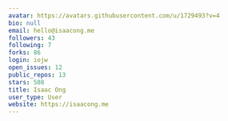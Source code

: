 ```yaml
---
avatar: https://avatars.githubusercontent.com/u/1729493?v=4
bio: null
email: hello@isaacong.me
followers: 43
following: 7
forks: 86
login: iojw
open_issues: 12
public_repos: 13
stars: 508
title: Isaac Ong
user_type: User
website: https://isaacong.me
---
```

